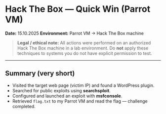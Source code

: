 # Hack The Box — Quick Win (Parrot VM)  
**Date:** 15.10.2025 
**Environment:** Parrot VM → Hack The Box machine

> **Legal / ethical note:** All actions were performed on an authorized Hack The Box machine in a lab environment. Do **not** apply these techniques to systems you do not have explicit permission to test.

---

## Summary (very short)
- Visited the target web page (victim IP) and found a WordPress plugin.  
- Searched for public exploits using **searchsploit**.  
- Configured and launched an exploit with **msfconsole**.  
- Retrieved `flag.txt` to my Parrot VM and read the flag — challenge completed.
